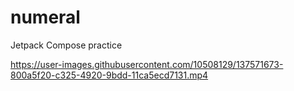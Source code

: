 # numeral

Jetpack Compose practice

https://user-images.githubusercontent.com/10508129/137571673-800a5f20-c325-4920-9bdd-11ca5ecd7131.mp4
